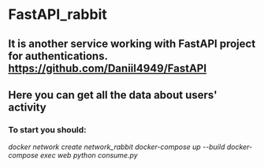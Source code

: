 # FastAPI_rabbit
## It is another service working with FastAPI project for authentications. https://github.com/Daniil4949/FastAPI
## Here you can get all the data about users' activity
### To start you should:
*docker network create network_rabbit*
*docker-compose up --build*
*docker-compose exec web python consume.py*
